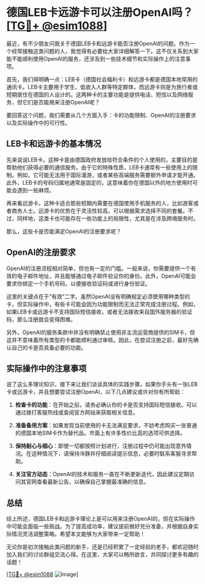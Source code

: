 # 德国LEB卡远游卡可以注册OpenAI吗？[[TG💪+ @esim1088](https://t.me/s/esim1088)]

最近，有不少朋友问我关于德国LEB卡和远游卡能否注册OpenAI的问题。作为一个经常接触这类问题的人，我觉得有必要给大家详细解答一下。这不仅关系到大家能不能顺利使用OpenAI的服务，还涉及到一些技术细节和实际操作上的注意事项。

首先，我们得明确一点：LEB卡（德国社会福利卡）和远游卡都是德国本地常用的通讯卡。LEB卡主要用于学生、低收入人群等特定群体，而远游卡则是为旅行者或短期居住在德国的人设计的。这两种卡的主要功能是提供电话、短信以及网络服务，但它们是否能用来注册OpenAI呢？

要回答这个问题，我们需要从几个方面入手：卡的功能限制、OpenAI的注册要求以及实际操作中的可行性。

## LEB卡和远游卡的基本情况

先来说说LEB卡。这种卡是由德国政府发放给符合条件的个人使用的，主要目的是帮助他们获得必要的通信服务。由于它的特殊性质，LEB卡通常有一些使用上的限制。例如，它可能无法用于国际漫游，或者某些高端服务需要额外申请才能开通。此外，LEB卡的号码归属地通常是固定的，这意味着你在德国以外的地方使用时可能会遇到一些麻烦。

再来看远游卡。这种卡适合那些短期内需要在德国使用手机服务的人，比如游客或者商务人士。远游卡的优势在于灵活性较高，可以根据需求选择不同的套餐。不过，同样地，这类卡也可能存在一些功能上的局限性，尤其是在涉及跨境服务时。

那么，这些卡是否能满足OpenAI的注册要求呢？

## OpenAI的注册要求

OpenAI的注册流程相对简单，但也有一定的门槛。一般来说，你需要提供一个有效的电子邮件地址，并且能够通过电子邮件验证你的身份。此外，OpenAI可能会要求你绑定一个手机号码，以便接收验证码或进行身份验证。

这里的关键点在于“有效”二字。虽然OpenAI没有明确规定必须使用哪种类型的卡，但实际操作中，有些卡可能会因为功能限制而无法正常完成注册过程。例如，如果LEB卡或远游卡不支持国际短信接收，或者无法接收来自国外服务器的验证码，那么注册就会变得困难。

另外，OpenAI的服务条款中并没有明确禁止使用非主流运营商提供的SIM卡，但这并不意味着所有类型的卡都能顺利通过审核。因此，在尝试注册之前，最好先确认自己的卡是否具备必要的功能。

## 实际操作中的注意事项

说了这么多理论知识，接下来让我们谈谈具体的实践步骤。如果你手头有一张LEB卡或远游卡，并且想要尝试注册OpenAI，以下几点建议或许对你有所帮助：

1. **检查卡的功能**：在开始之前，请务必确认你的卡是否支持国际短信接收。可以通过拨打客服热线或查阅官方网站来获取相关信息。
   
2. **准备备用方案**：如果发现当前使用的卡无法满足要求，不妨考虑购买一张普通的德国本地SIM卡作为替代品。市面上有许多性价比高的选项可供选择。

3. **保持耐心与细心**：即使一切都按照计划进行，注册过程中仍可能出现意外情况。在这种情况下，请保持冷静并仔细阅读提示信息，必要时联系客服寻求帮助。

4. **关注官方动态**：OpenAI的技术和服务一直在不断更新迭代，因此建议定期访问其官网查看最新公告，以确保自己掌握最准确的信息。

## 总结

综上所述，德国LEB卡和远游卡理论上是可以用来注册OpenAI的，但在实际操作中可能会面临一些挑战。为了提高成功率，建议提前做好充分准备，并根据自身实际情况灵活调整策略。希望本文能够为大家带来一定帮助！

无论你是初次接触此类问题的新手，还是已经积累了一定经验的老手，都欢迎随时加入我们的讨论群组交流心得。在这里，大家可以畅所欲言，共同探讨更多有趣的话题！

[[TG💪+ @esim1088](https://t.me/s/esim1088) ![Image](https://i.postimg.cc/4NQfJmqS/Snipaste-2025-05-13-00-14-12.png)]